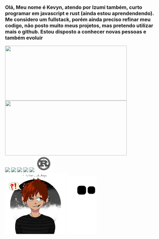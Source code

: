 
<h3> Olá, Meu nome é Kevyn, atendo por Izumi também, curto programar em javascript e rust (ainda estou aprendendendo). Me considero um fullstack, porém ainda preciso refinar meu codigo, não posto muito meus projetos, mas pretendo utilizar mais o github. Estou disposto a conhecer novas pessoas e também evoluir</h3>
<div styles="display: flex; flex-direction: row;align-items: center; justify-content: center">

  <img align="center" width="400px" height="180px" src="https://github-readme-stats.vercel.app/api?username=Izumi-No&count_private=true&theme=dark&bg_color=45,0f0030,30005d&text_color=fff&hide_border=true " />
  <img height="180px" width="400px" align="center" src="https://github-readme-stats.vercel.app/api/top-langs/?username=Izumi-No&layout=compact&theme=dark&bg_color=45,0f0030,30005d&text_color=fff&hide_border=true" />
</div>
<div styles="display: grid; place-items: center; place-content:center; space: 50px;">
<img width="55px"  src="https://cdn.jsdelivr.net/gh/devicons/devicon/icons/godot/godot-original.svg">
<img width="55px"  src="https://cdn.jsdelivr.net/gh/devicons/devicon/icons/nodejs/nodejs-original.svg">
<img width="55px"  src="https://cdn.jsdelivr.net/gh/devicons/devicon/icons/react/react-original.svg">
  
<img width="55px"  src="https://cdn.jsdelivr.net/gh/devicons/devicon/icons/typescript/typescript-plain.svg">
  <img width="55px"  src="https://cdn.jsdelivr.net/gh/devicons/devicon/icons/python/python-original.svg"> 
<img width="55px"  src="https://raw.githubusercontent.com/Izumi-No/Izumi-No/master/rust-plain.svg"> 

</div>
<img width="200px" src="https://github.com/Izumi-No/Izumi-No/blob/master/izumi.gif?raw=true">


<img src="https://raw.githubusercontent.com/Izumi-No/Izumi-No/output/github-contribution-grid-snake.svg">

